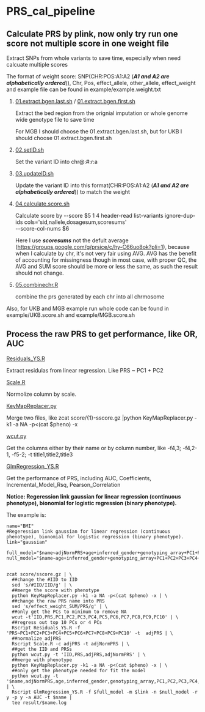 # PRS_cal_pipeline
## Calculate PRS by plink, now only try run one score not multiple score in one weight file

Extract SNPs from whole variants to save time, especially when need calcuate multiple scores

The format of weight score:
SNP(CHR:POS:A1:A2 (***A1 and A2 are alphabetically ordered***)), Chr, Pos, effect_allele, other_allele, effect_weight
and example file can be found in example/example.weight.txt

1. [01.extract.bgen.last.sh](https://github.com/suiyangsun/PRS_cal_pipeline/blob/main/01.extract.bgen.last.sh) / [01.extract.bgen.first.sh](https://github.com/suiyangsun/PRS_cal_pipeline/blob/main/01.extract.bgen.first.sh)

   Extract the bed region from the orignial imputation or whole genome wide genotype file to save time

   For MGB I should choose the 01.extract.bgen.last.sh, but for UKB I should choose 01.extract.bgen.first.sh


2. [02.setID.sh](https://github.com/suiyangsun/PRS_cal_pipeline/blob/main/02.setID.sh)

   Set the variant ID into chr@:#:$r:$a

3. [03.updateID.sh](https://github.com/suiyangsun/PRS_cal_pipeline/blob/main/03.updateID.sh)

   Update the variant ID into this format(CHR:POS:A1:A2 (***A1 and A2 are alphabetically ordered***)) to match the weight

4. [04.calculate.score.sh](https://github.com/suiyangsun/PRS_cal_pipeline/blob/main/04.calculate.score.sh)

   Calculate score by
   --score $5 1 4 header-read list-variants ignore-dup-ids cols='sid,nallele,dosagesum,scoresums' \
   --score-col-nums $6

   Here I use ***scoresums*** not the defult average (https://groups.google.com/g/prsice/c/hy-C66uo8ok?pli=1), because when I calculate by chr, it's not very fair using AVG. AVG has the benefit of accounting for 
   missingness though in most case, with proper QC, the AVG and SUM score should be more or less the same, as such the result should not change.

6. [05.combinechr.R](https://github.com/suiyangsun/PRS_cal_pipeline/blob/main/05.combinechr.R)

   combine the prs generated by each chr into all chrmosome

Also, for UKB and MGB example run whole code can be found in example/UKB.score.sh and example/MGB.score.sh

## Process the raw PRS to get performance, like OR, AUC

[Residuals_YS.R](https://github.com/suiyangsun/PRS_cal_pipeline/blob/main/Residuals_YS.R)

Extract residulas from linear regression. Like PRS ~ PC1 + PC2

[Scale.R](https://github.com/suiyangsun/PRS_cal_pipeline/blob/main/Scale.R)

Normolize column by scale.

[KeyMapReplacer.py](https://github.com/suiyangsun/PRS_cal_pipeline/blob/main/KeyMapReplacer.py) 

Merge two files, like zcat score/{1}-sscore.gz |python KeyMapReplacer.py -k1 -a NA -p<(cat $pheno) -x

[wcut.py](https://github.com/suiyangsun/PRS_cal_pipeline/blob/main/wcut.py)

Get the columns either by their name or by column number, like -f4,3; -f4,2-1, -f5-2; -t title1,title2,title3

[GlmRegression_YS.R](https://github.com/suiyangsun/PRS_cal_pipeline/blob/main/GlmRegression_YS.R)

Get the performance of PRS, including AUC, Coefficients, Incremental_Model_Rsq, Pearson_Correlation

**Notice: Regeression link gaussian for linear regression (continuous phenotype), bionomial for logistic regression (binary phenotype).**

The example is:
```
name="BMI"
#Regeression link gaussian for linear regression (continuous phenotype), bionomial for logistic regression (binary phenotype).
link="gaussian"

full_model="$name~adjNormPRS+age+inferred_gender+genotyping_array+PC1+PC2+PC3+PC4+PC5+PC6+PC7+PC8+PC9+PC10"
null_model="$name~age+inferred_gender+genotyping_array+PC1+PC2+PC3+PC4+PC5+PC6+PC7+PC8+PC9+PC10"


zcat score/sscore.gz | \
  ##change the #IID to IID
  sed 's/#IID/IID/g' | \
  ##merge the score with phenotype
  python KeyMapReplacer.py -k1 -a NA -p<(cat $pheno) -x | \
  ##change the raw PRS name into PRS
  sed 's/effect_weight_SUM/PRS/g' | \
  ##only get the PCs to minimum to remove NA
  wcut -t'IID,PRS,PC1,PC2,PC3,PC4,PC5,PC6,PC7,PC8,PC9,PC10' | \
  ##regress out top 10 PCs or 4 PCs
  Rscript Residuals_YS.R -f 'PRS~PC1+PC2+PC3+PC4+PC5+PC6+PC7+PC8+PC9+PC10' -t  adjPRS | \
  ##normalize adjPRS
  Rscript Scale.R -c adjPRS -t adjNormPRS | \
  ##get the IID and PRSs
  python wcut.py -t 'IID,PRS,adjPRS,adjNormPRS' | \
  ##merge with phenotype
  python KeyMapReplacer.py -k1 -a NA -p<(cat $pheno) -x | \
  ##only get the phenotype needed for fit the model
  python wcut.py -t '$name,adjNormPRS,age,inferred_gender,genotyping_array,PC1,PC2,PC3,PC4,PC5,PC6,PC7,PC8,PC9,PC10' | \
  Rscript GlmRegression_YS.R -f $full_model -m $link -n $null_model -r y -p y -a AUC -t $name |
  tee result/$name.log
```









